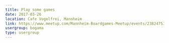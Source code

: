 ```yaml
---
title: Play some games
date: 2017-03-26
location: Cafe Vogelfrei, Mannheim
link: https://www.meetup.com/Mannheim-Boardgames-Meetup/events/238247537/
usergroup: bogama
type: usergroup
---
```

